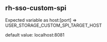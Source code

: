 rh-sso-custom-spi
---

Expected variable as host:[port] => USER_STORAGE_CUSTOM_SPI_TARGET_HOST

default value: localhost:8081
